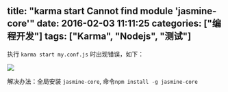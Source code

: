 title: "karma start Cannot find module 'jasmine-core'"
date: 2016-02-03 11:11:25
categories: ["编程开发"]
tags: ["Karma", "Nodejs", "测试"]
---
执行 `karma start my.conf.js` 时出现错误，如下：

![](http://7xkexv.dl1.z0.glb.clouddn.com/20160202%2Fkarma.jpg)

解决办法：全局安装 `jasmine-core`, 命令`npm install -g jasmine-core`